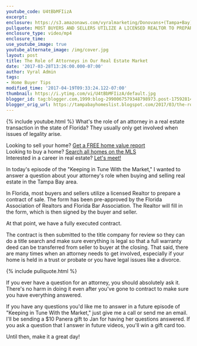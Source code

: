 ```yaml
---
youtube_code: U4tBbMFIizA
excerpt:
enclosure: https://s3.amazonaws.com/vyralmarketing/Donovans+(Tampa+Bay)/Tampa+Bay+Real+Estate+Agent-+Do+you+really+need+a+lawyer+when+you+buy+or+sell+in+Florida%253F.mp4
pullquote: MOST BUYERS AND SELLERS UTILIZE A LICENSED REALTOR TO PREPARE A CONTRACT OF SALE.
enclosure_type: video/mp4
enclosure_time:
use_youtube_image: true
youtube_alternate_image: /img/cover.jpg
layout: post
title: The Role of Attorneys in Our Real Estate Market
date: '2017-03-28T13:26:00.000-07:00'
author: Vyral Admin
tags:
- Home Buyer Tips
modified_time: '2017-04-19T09:33:24.122-07:00'
thumbnail: https://i.ytimg.com/vi/U4tBbMFIizA/default.jpg
blogger_id: tag:blogger.com,1999:blog-2990067579348798973.post-1759281468917004817
blogger_orig_url: https://tampabayhomeslist.blogspot.com/2017/03/the-role-of-attorneys-in-our-real.html
---
```

{% include youtube.html %}
What's the role of an attorney in a real estate transaction in the state of Florida? They usually only get involved when issues of legality arise.

<div class="post-cta">
Looking to sell your home? <a href="https://www.tampabayhomeslist.com/cma/property-valuation/" target="_blank">Get a FREE home value report</a><br>
Looking to buy a home? <a href="https://www.tampabayhomeslist.com/search/advanced_search/" target="_blank">Search all homes on the MLS</a><br>
Interested in a career in real estate? <a href="http://tampabaycareers.blogspot.com/p/skype-or-coffee-meeting.html" target="_blank">Let's meet!</a>
</div>

In today's episode of the "Keeping in Tune With the Market," I wanted to answer a question about your attorney's role when buying and selling real estate in the Tampa Bay area.

In Florida, most buyers and sellers utilize a licensed Realtor to prepare a contract of sale. The form has been pre-approved by the Florida Association of Realtors and Florida Bar Association. The Realtor will fill in the form, which is then signed by the buyer and seller.

At that point, we have a fully executed contract.

The contract is then submitted to the title company for review so they can do a title search and make sure everything is legal so that a full warranty deed can be transferred from seller to buyer at the closing. That said, there are many times when an attorney needs to get involved, especially if your home is held in a trust or probate or you have legal issues like a divorce.

{% include pullquote.html %}

If you ever have a question for an attorney, you should absolutely ask it. There's no harm in doing it even after you've gone to contract to make sure you have everything answered.

If you have any questions you'd like me to answer in a future episode of "Keeping in Tune With the Market," just give me a call or send me an email. I'll be sending a $10 Panera gift to Jan for having her questions answered. If you ask a question that I answer in future videos, you'll win a gift card too.

Until then, make it a great day!
